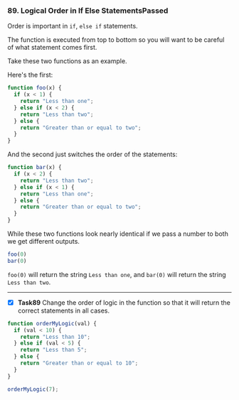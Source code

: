 ### 89. Logical Order in If Else StatementsPassed
Order is important in `if`, `else if` statements.

The function is executed from top to bottom so you will want to be careful of what statement comes first.

Take these two functions as an example.

Here's the first:
```js
function foo(x) {
  if (x < 1) {
    return "Less than one";
  } else if (x < 2) {
    return "Less than two";
  } else {
    return "Greater than or equal to two";
  }
}
``` 
And the second just switches the order of the statements:
```js
function bar(x) {
  if (x < 2) {
    return "Less than two";
  } else if (x < 1) {
    return "Less than one";
  } else {
    return "Greater than or equal to two";
  }
}
```
While these two functions look nearly identical if we pass a number to both we get different outputs.
```js
foo(0)
bar(0)
```
`foo(0)` will return the string `Less than one`, and `bar(0)` will return the string `Less than two`.
*************
- [x] **Task89** Change the order of logic in the function so that it will return the correct statements in all cases.


```js
function orderMyLogic(val) {
  if (val < 10) {
    return "Less than 10";
  } else if (val < 5) {
    return "Less than 5";
  } else {
    return "Greater than or equal to 10";
  }
}

orderMyLogic(7);
```